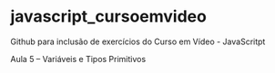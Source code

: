 # javascript_cursoemvideo
Github para inclusão de exercícios do Curso em Vídeo - JavaScritpt

Aula 5 – Variáveis e Tipos Primitivos
